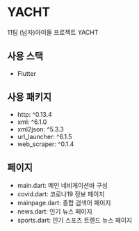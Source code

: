 # YACHT

11팀 (남자)아이들 프로젝트 YACHT

## 사용 스택
  - Flutter
  
## 사용 패키지
  - http: ^0.13.4
  - xml: ^6.1.0
  - xml2json: ^5.3.3
  - url_launcher: ^6.1.5
  - web_scraper: ^0.1.4
  
## 페이지
  - main.dart: 메인 네비게이션바 구성
  - covid.dart: 코로나19 정보 페이지
  - mainpage.dart: 종합 검색어 페이지
  - news.dart: 인기 뉴스 페이지
  - sports.dart: 인기 스포츠 트렌드 뉴스 페이지

